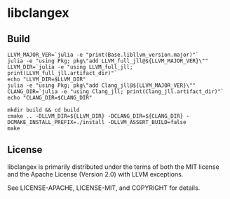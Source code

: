 # libclangex

## Build 
```
LLVM_MAJOR_VER=`julia -e "print(Base.libllvm_version.major)"`
julia -e "using Pkg; pkg\"add LLVM_full_jll@${LLVM_MAJOR_VER}\""
LLVM_DIR=`julia -e "using LLVM_full_jll; print(LLVM_full_jll.artifact_dir)"`
echo "LLVM_DIR=$LLVM_DIR"
julia -e "using Pkg; pkg\"add Clang_jll@${LLVM_MAJOR_VER}\""
CLANG_DIR=`julia -e "using Clang_jll; print(Clang_jll.artifact_dir)"`
echo "CLANG_DIR=$CLANG_DIR"

mkdir build && cd build
cmake .. -DLLVM_DIR=${LLVM_DIR} -DCLANG_DIR=${CLANG_DIR} -DCMAKE_INSTALL_PREFIX=./install -DLLVM_ASSERT_BUILD=false
make
```

## License
libclangex is primarily distributed under the terms of both the MIT license and the Apache License (Version 2.0) with LLVM exceptions.

See LICENSE-APACHE, LICENSE-MIT, and COPYRIGHT for details.